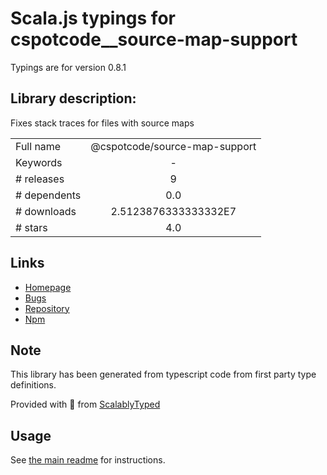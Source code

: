 
# Scala.js typings for cspotcode__source-map-support

Typings are for version 0.8.1

## Library description:
Fixes stack traces for files with source maps

|                    |                 |
| ------------------ | :-------------: |
| Full name          | @cspotcode/source-map-support |
| Keywords           | - |
| # releases         | 9 |
| # dependents       | 0.0 |
| # downloads        | 2.5123876333333332E7 |
| # stars            | 4.0 |

## Links
- [Homepage](https://github.com/cspotcode/node-source-map-support#readme)
- [Bugs](https://github.com/cspotcode/node-source-map-support/issues)
- [Repository](https://github.com/cspotcode/node-source-map-support)
- [Npm](https://www.npmjs.com/package/%40cspotcode%2Fsource-map-support)
    


## Note
This library has been generated from typescript code from first party type definitions.

Provided with :purple_heart: from [ScalablyTyped](https://github.com/oyvindberg/ScalablyTyped)

## Usage
See [the main readme](../../readme.md) for instructions.


